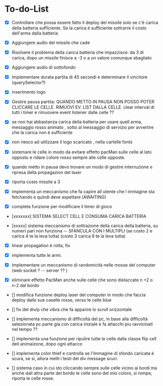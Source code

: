 # To-do-List

-   [x] Controllare che possa essere fatto il deploy del missile solo se c'è carica della batteria sufficiente.
        Se la carica è sufficiente sottrarre il costo dell'arma dalla batteria

-   [x] Aggiungere audio del missile che cade

-   [x] Risolvere il problema della carica batteria che impazzisce: da 3 di carica, dopo un missile finisce a -3 o a un valore comunque sbagliato

-   [x] Aggiungere audio di sottofondo

-   [x] Implementare durata partita di 45 secondi e determinare il vincitore (querySelector?)

-   [x] inserimento logo

-   [x] Gestire pausa partita: QUANDO METTO IN PAUSA NON POSSO POTER CLICCARE LE CELLE. RIMUOVI EV. LIST DALLA CELLE. clear interval di tutti i timer e rimuovere event listener dalle celle ??

-   [x] se non hai abbastanza carica della batteria per usare quell arma, messaggio rosso animato , sotto al messaggio di servizio per avvertire che la carica non è sufficiente

-   [x] non riesco ad utilizzare il logo scaricato , nella cartelle fonts

-   [x] sistemare le celle in modo da evitare effetto pacMan sulle celle al lato opposto e ridare colore rosso sempre alle celle opposte.

-   [x] quando metto in pausa devo trovare un modo di gestire interruzione e ripresa della propagazion del laser

-   [x] riporta costo missile a 3

-   [x] implementa un meccanismo che fa capire all utente che l immagine sta fetchando e quindi deve aspettare (AWAITING)

-   [x] completa funzione per modificare il timer di gioco

-   [xxxxxxx] SISTEMA SELECT CELL E CONSUMA CARICA BATTERIA

-   [xxxxx] sistema meccanismo di sottrazione della carica della batteria, su numeri pari non funziona -- SFANCULA CON I MULTIPLI (se costo 2 e carica 4 te la leva tutta) (costo 3 carica 6 te la leva tutta)

-   [x] linear propagation è rotta, fix

-   [x] implementa tutte le armi.

-   [x] Implementare un meccanismo di randomicità nelle mosse del computer (web socket ? -- server ?? )

-   [x] eliminare effetto PacMan anche sulle celle che sono distaccate n +2 o n-2 dal bordo

-   [] modifica funzione deploy laser del computer in modo che faccia deploy dalle sue caselle rosse, verso le celle blue
-   [] fix del div/p che vibra che fa apparire lo scroll orizzontale

-   [] implementa meccanismo di difficoltà del pc, in base alla difficoltà selezionata pc parte gia con carica iniziale e fa attacchi piu ravvicinati nel tempo ??

-   [] implementa una funzione per ripulire tutte le celle dalla classe flip cell dell animaizone, dopo ogni attacco

-   [] implementa color thief e controlla se l'immagine di sfondo caricata è scura, se sì, allora metti i testi del div message scuri.

-   [] sistema caso in cui sto cliccando sempre sulle celle vicino ai bordi ma anche dall altra parte del bordo le celle sono del mio colore, si rompe, riporta le celle rosse.
